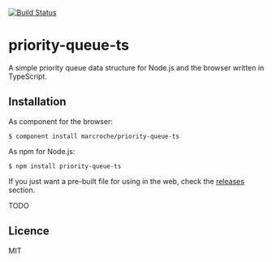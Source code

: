 [![Build Status](https://travis-ci.org/marcroche/priority-queue-ts.svg?branch=master)](https://travis-ci.org/marcroche/priority-queue-ts)

# priority-queue-ts

A simple priority queue data structure for Node.js and the browser written in TypeScript.

## Installation

As component for the browser:

```
$ component install marcroche/priority-queue-ts
```

As npm for Node.js:

```
$ npm install priority-queue-ts
```

If you just want a pre-built file for using in the web, check the [releases](
https://github.com/marcroche/priority-queue-ts/releases) section.

TODO

## Licence

MIT